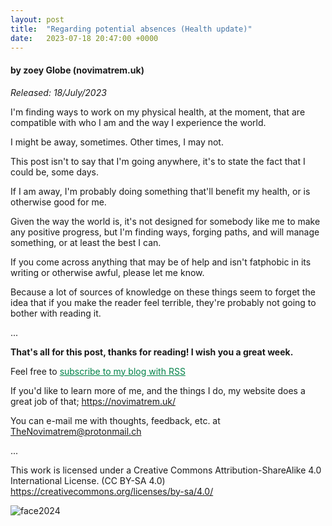 ```yaml
---
layout: post
title:  "Regarding potential absences (Health update)"
date:   2023-07-18 20:47:00 +0000
---
```

#### by zoey Globe (novimatrem.uk)
*Released: 18/July/2023*

I'm finding ways to work on my physical health, at the moment, that are compatible with who I am and the way I experience the world.

I might be away, sometimes. Other times, I may not.

This post isn't to say that I'm going anywhere, it's to state the fact that I could be, some days.

If I am away, I'm probably doing something that'll benefit my health, or is otherwise good for me.

Given the way the world is, it's not designed for somebody like me to make any positive progress, but I'm finding ways, forging paths, and will manage something, or at least the best I can.

If you come across anything that may be of help and isn't fatphobic in its writing or otherwise awful, please let me know.

Because a lot of sources of knowledge on these things seem to forget the idea that if you make the reader feel terrible, they're probably not going to bother with reading it.

...

**That's all for this post, thanks for reading! I wish you a great week.**

Feel free to <a href="https://novimatrem.gitlab.io/blog/feed.xml" style="color: #008148" target="_blank">subscribe to my blog with RSS</a>

If you'd like to learn more of me, and the things I do, my website does a great job of that; <a href="https://novimatrem.uk/" style="color: #008148" target="_blank">https://novimatrem.uk/</a>

You can e-mail me with thoughts, feedback, etc. at [TheNovimatrem@protonmail.ch](mailto:TheNovimatrem@protonmail.ch)

...

This work is licensed under a Creative Commons Attribution-ShareAlike 4.0 International License. (CC BY-SA 4.0)
<a href="https://creativecommons.org/licenses/by-sa/4.0/" style="color: #008148" target="_blank">https://creativecommons.org/licenses/by-sa/4.0/</a>

![face2024](https://gitlab.com/Novimatrem/blog/-/raw/master/face2024.png)
